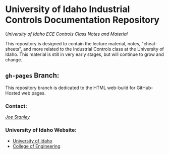 # University of Idaho Industrial Controls Documentation Repository
*University of Idaho ECE Controls Class Notes and Material*


This repository is designed to contain the lecture material, notes, "cheat-sheets",
and more related to the Industrial Controls class at the University of Idaho. This
material is still in very early stages, but will continue to grow and change.


## `gh-pages` Branch:

This repository branch is dedicated to the HTML web-build for GitHub-Hosted web pages.


### Contact:
[*Joe Stanley*](mailto:joe_stanley@selinc.com)

### University of Idaho Website:
- [University of Idaho](https://www.uidaho.edu/)
- [College of Engineering](https://www.uidaho.edu/engr)